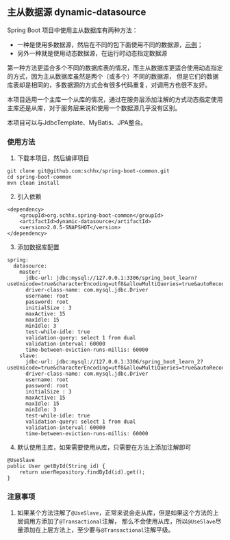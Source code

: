 ## 主从数据源  dynamic-datasource

Spring Boot 项目中使用主从数据库有两种方法：

- 一种是使用多数据源，然后在不同的包下面使用不同的数据源，[示例](https://github.com/schhx/spring-boot-learn)；
- 另外一种就是使用动态数据源，在运行时动态指定数据源

第一种方法更适合多个不同的数据库表的情况，而主从数据库更适合使用动态指定的方式，因为主从数据库虽然是两个（或多个）不同的数据源，
但是它们的数据库表却是相同的，多数据源的方式会有很多代码重复，对调用方也很不友好。

本项目适用一个主库一个从库的情况，通过在服务层添加注解的方式动态指定使用主库还是从库，对于服务层来说和使用一个数据源几乎没有区别。

本项目可以与JdbcTemplate、MyBatis、JPA整合。

### 使用方法

1. 下载本项目，然后编译项目

```
git clone git@github.com:schhx/spring-boot-common.git
cd spring-boot-common
mvn clean install
```

2. 引入依赖

```
<dependency>
    <groupId>org.schhx.spring-boot-common</groupId>
    <artifactId>dynamic-datasource</artifactId>
    <version>2.0.5-SNAPSHOT</version>
</dependency>
```

3. 添加数据库配置

```
spring:
  datasource:
    master:
      jdbc-url: jdbc:mysql://127.0.0.1:3306/spring_boot_learn?useUnicode=true&characterEncoding=utf8&allowMultiQueries=true&autoReconnect=true&useSSL=true
      driver-class-name: com.mysql.jdbc.Driver
      username: root
      password: root
      initialSize : 3
      maxActive: 15
      maxIdle: 15
      minIdle: 3
      test-while-idle: true
      validation-query: select 1 from dual
      validation-interval: 60000
      time-between-eviction-runs-millis: 60000
    slave:
      jdbc-url: jdbc:mysql://127.0.0.1:3306/spring_boot_learn_2?useUnicode=true&characterEncoding=utf8&allowMultiQueries=true&autoReconnect=true&useSSL=true
      driver-class-name: com.mysql.jdbc.Driver
      username: root
      password: root
      initialSize : 3
      maxActive: 15
      maxIdle: 15
      minIdle: 3
      test-while-idle: true
      validation-query: select 1 from dual
      validation-interval: 60000
      time-between-eviction-runs-millis: 60000
```

4. 默认使用主库，如果需要使用从库，只需要在方法上添加注解即可

```
@UseSlave
public User getById(String id) {
    return userRepository.findById(id).get();
}
```

### 注意事项

1. 如果某个方法注解了```@UseSlave```，正常来说会走从库，但是如果这个方法的上层调用方添加了```@Transactional```注解，
那么不会使用从库，所以```@UseSlave```尽量添加在上层方法上，至少要与```@Transactional```注解平级。


